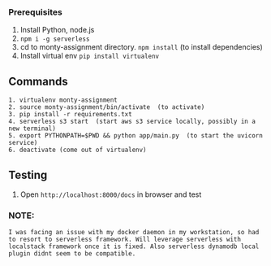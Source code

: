 ### Prerequisites
1. Install Python, node.js
2. ``` npm i -g serverless ```
3. cd to monty-assignment directory. ``` npm install ``` (to install dependencies)
4. Install virtual env ``` pip install virtualenv ```


## Commands
    1. virtualenv monty-assignment
    2. source monty-assignment/bin/activate  (to activate)
    3. pip install -r requirements.txt
    4. serverless s3 start  (start aws s3 service locally, possibly in a new terminal)
    5. export PYTHONPATH=$PWD && python app/main.py  (to start the uvicorn service)
    6. deactivate (come out of virtualenv)

## Testing

 1. Open ``` http://localhost:8000/docs ``` in browser and test


### NOTE: 
    I was facing an issue with my docker daemon in my workstation, so had to resort to serverless framework. Will leverage serverless with localstack framework once it is fixed. Also serverless dynamodb local plugin didnt seem to be compatible.